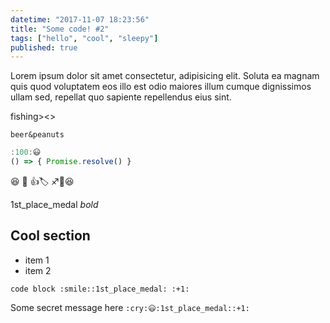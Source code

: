```yaml
---
datetime: "2017-11-07 18:23:56"
title: "Some code! #2"
tags: ["hello", "cool", "sleepy"]
published: true
---
```


Lorem ipsum dolor sit amet consectetur, adipisicing elit. Soluta ea magnam quis quod voluptatem eos illo est odio maiores illum cumque dignissimos ullam sed, repellat quo sapiente repellendus eius sint.

fishing><>

`beer&peanuts`

```javascript
:100:😃
() => { Promise.resolve() }
```

:laughing: :1st_place_medal: :+1:🏷
:sagittarius::1st_place_medal:😆

1st_place_medal
_bold_

## Cool section

* item 1
* item 2

<!--read more-->

```
code block :smile::1st_place_medal: :+1:
```

Some secret message here `:cry:😃:1st_place_medal::+1:`